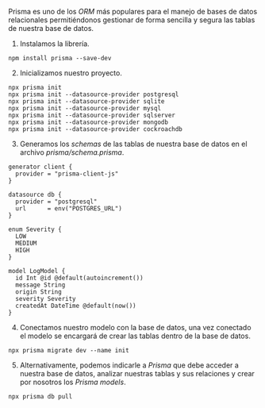 Prisma es uno de los *ORM* más populares para el manejo de bases de datos relacionales permitiéndonos gestionar de forma sencilla y segura las tablas de nuestra base de datos.

1. Instalamos la librería.

```
npm install prisma --save-dev
```

2. Inicializamos nuestro proyecto.

```
npx prisma init
npx prisma init --datasource-provider postgresql
npx prisma init --datasource-provider sqlite
npx prisma init --datasource-provider mysql
npx prisma init --datasource-provider sqlserver
npx prisma init --datasource-provider mongodb
npx prisma init --datasource-provider cockroachdb
```

3. Generamos los *schemas* de las tablas de nuestra base de datos en el archivo *prisma/schema.prisma*.

```
generator client {
  provider = "prisma-client-js"
}

datasource db {
  provider = "postgresql"
  url      = env("POSTGRES_URL")
}

enum Severity {
  LOW
  MEDIUM
  HIGH
}

model LogModel {
  id Int @id @default(autoincrement())
  message String
  origin String
  severity Severity
  createdAt DateTime @default(now())
}
```

4. Conectamos nuestro modelo con la base de datos, una vez conectado el modelo se encargará de crear las tablas dentro de la base de datos.

```
npx prisma migrate dev --name init
```

5. Alternativamente, podemos indicarle a *Prisma* que debe acceder a nuestra base de datos, analizar nuestras tablas y sus relaciones y crear por nosotros los *Prisma models*.

```
npx prisma db pull
```
